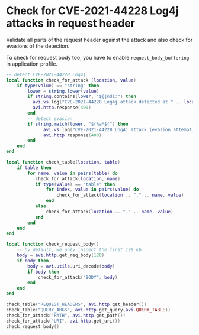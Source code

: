 # Check for CVE-2021-44228 Log4j attacks in request header

Validate all parts of the request header against the attack and
also check for evasions of the detection.

To check for request body too, you have to enable `request_body_buffering`
in application profile.


```lua
-- detect CVE-2021-44228 Log4j
local function check_for_attack (location, value)
    if type(value) == "string" then
        lower = string.lower(value)
        if string.contains(lower, "${jndi:") then
          avi.vs.log("CVE-2021-44228 Log4j attack detected at " .. location)
          avi.http.response(400)
        end
        -- detect evasion
        if string.match(lower, "${%a*${") then
              avi.vs.log("CVE-2021-44228 Log4j attack (evasion attempt) detected at " .. location)
              avi.http.response(400)
        end
    end
end

local function check_table(location, table)
    if table then
        for name, value in pairs(table) do
           check_for_attack(location, name)
           if type(value) == "table" then
               for index, value in pairs(value) do
                   check_for_attack(location .. "." .. name, value)
               end
           else
               check_for_attack(location .. "." .. name, value)
           end
        end
    end
end

local function check_request_body()
    -- by default, we only inspect the first 128 kb
    body = avi.http.get_req_body(128)
    if body then
        body = avi.utils.uri_decode(body)
        if body then
            check_for_attack("BODY", body)
        end
    end
end

check_table("REQUEST_HEADERS", avi.http.get_header())
check_table("QUERY_ARGS", avi.http.get_query(avi.QUERY_TABLE))
check_for_attack("PATH", avi.http.get_path())
check_for_attack("URI", avi.http.get_uri())
check_request_body()
```
